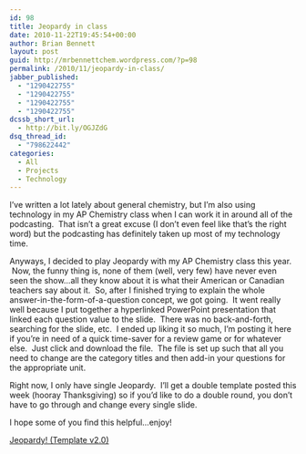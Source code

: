 ```yaml
---
id: 98
title: Jeopardy in class
date: 2010-11-22T19:45:54+00:00
author: Brian Bennett
layout: post
guid: http://mrbennettchem.wordpress.com/?p=98
permalink: /2010/11/jeopardy-in-class/
jabber_published:
  - "1290422755"
  - "1290422755"
  - "1290422755"
  - "1290422755"
dcssb_short_url:
  - http://bit.ly/OGJZdG
dsq_thread_id:
  - "798622442"
categories:
  - All
  - Projects
  - Technology
---
```

I&#8217;ve written a lot lately about general chemistry, but I&#8217;m also using technology in my AP Chemistry class when I can work it in around all of the podcasting.  That isn&#8217;t a great excuse (I don&#8217;t even feel like that&#8217;s the right word) but the podcasting has definitely taken up most of my technology time.

Anyways, I decided to play Jeopardy with my AP Chemistry class this year.  Now, the funny thing is, none of them (well, very few) have never even seen the show&#8230;all they know about it is what their American or Canadian teachers say about it.  So, after I finished trying to explain the whole answer-in-the-form-of-a-question concept, we got going.  It went really well because I put together a hyperlinked PowerPoint presentation that linked each question value to the slide.  There was no back-and-forth, searching for the slide, etc.  I ended up liking it so much, I&#8217;m posting it here if you&#8217;re in need of a quick time-saver for a review game or for whatever else.  Just click and download the file.  The file is set up such that all you need to change are the category titles and then add-in your questions for the appropriate unit.

Right now, I only have single Jeopardy.  I&#8217;ll get a double template posted this week (hooray Thanksgiving) so if you&#8217;d like to do a double round, you don&#8217;t have to go through and change every single slide.

I hope some of you find this helpful&#8230;enjoy!

[Jeopardy! (Template v2.0)](http://blog.ohheybrian.com/wp-content/uploads/2010/11/jeopardytemp1.pptx)